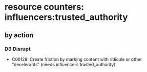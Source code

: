# resource counters: influencers:trusted_authority

## by action


### D3 Disrupt
* C00128: Create friction by marking content with ridicule or other "decelerants" (needs influencers:trusted_authority)
